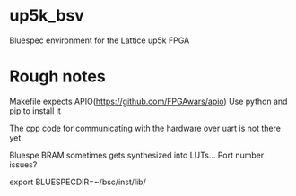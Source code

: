 # up5k_bsv
Bluespec environment for the Lattice up5k FPGA

# Rough notes
Makefile expects APIO(https://github.com/FPGAwars/apio)
Use python and pip to install it

The cpp code for communicating with the hardware over uart is not there yet

Bluespe BRAM sometimes gets synthesized into LUTs... Port number issues?

export BLUESPECDIR=~/bsc/inst/lib/
